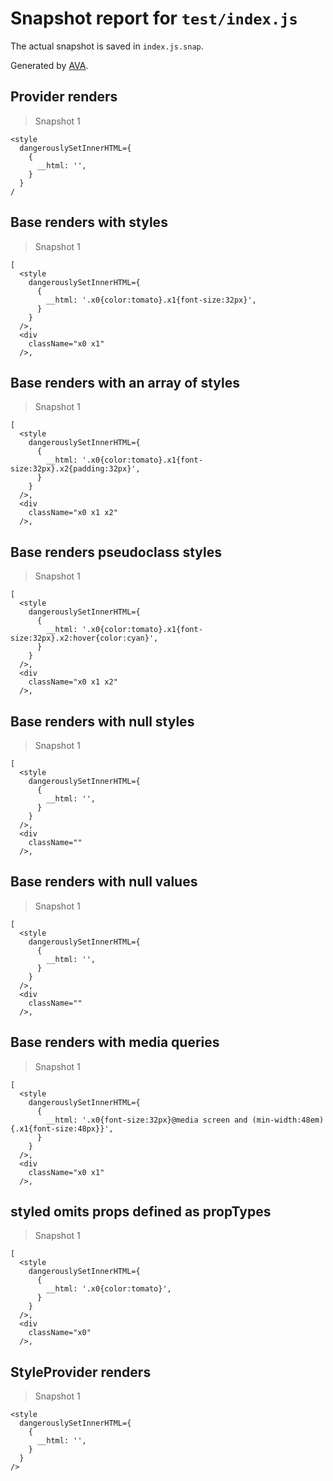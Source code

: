 # Snapshot report for `test/index.js`

The actual snapshot is saved in `index.js.snap`.

Generated by [AVA](https://ava.li).

## Provider renders

> Snapshot 1

    <style
      dangerouslySetInnerHTML={
        {
          __html: '',
        }
      }
    /

## Base renders with styles

> Snapshot 1

    [
      <style
        dangerouslySetInnerHTML={
          {
            __html: '.x0{color:tomato}.x1{font-size:32px}',
          }
        }
      />,
      <div
        className="x0 x1"
      />,
    

## Base renders with an array of styles

> Snapshot 1

    [
      <style
        dangerouslySetInnerHTML={
          {
            __html: '.x0{color:tomato}.x1{font-size:32px}.x2{padding:32px}',
          }
        }
      />,
      <div
        className="x0 x1 x2"
      />,
    

## Base renders pseudoclass styles

> Snapshot 1

    [
      <style
        dangerouslySetInnerHTML={
          {
            __html: '.x0{color:tomato}.x1{font-size:32px}.x2:hover{color:cyan}',
          }
        }
      />,
      <div
        className="x0 x1 x2"
      />,
    

## Base renders with null styles

> Snapshot 1

    [
      <style
        dangerouslySetInnerHTML={
          {
            __html: '',
          }
        }
      />,
      <div
        className=""
      />,
    

## Base renders with null values

> Snapshot 1

    [
      <style
        dangerouslySetInnerHTML={
          {
            __html: '',
          }
        }
      />,
      <div
        className=""
      />,
    

## Base renders with media queries

> Snapshot 1

    [
      <style
        dangerouslySetInnerHTML={
          {
            __html: '.x0{font-size:32px}@media screen and (min-width:48em){.x1{font-size:48px}}',
          }
        }
      />,
      <div
        className="x0 x1"
      />,
    

## styled omits props defined as propTypes

> Snapshot 1

    [
      <style
        dangerouslySetInnerHTML={
          {
            __html: '.x0{color:tomato}',
          }
        }
      />,
      <div
        className="x0"
      />,
    

## StyleProvider renders

> Snapshot 1

    <style
      dangerouslySetInnerHTML={
        {
          __html: '',
        }
      }
    />
